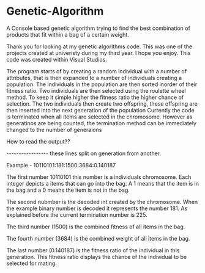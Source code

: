 # Genetic-Algorithm
A Console based genetic algorithm trying to find the best combination of products that fit within a bag of a certain weight. 

Thank you for looking at my genetic algorithms code. This was one of the projects created at univeristy during my third year. I hope you enjoy.
This code was created within Visual Studios.


The program starts of by creating a random individual with a number of attributes, that is then expanded to a number of individuals creating a population. 
The individuals in the population are then sorted inorder of their fitness ratio. 
Two individuals are then selected using the roulette wheel method. To keep it simple higher the fitness ratio the higher chance of selection.
The two individuals then create two offspring, these offspring are then inserted into the next generation of the population
Currently the code is terminated when all items are selected in the chromosome. 
However as generatinos are being counted, the termination method can be immediately changed to the number of generaions


How to read the output??

----------------- these lines split on generation from another.

Example - 
10110101:181:1500:3684:0.140187

The first number 10110101 this number is a individuals chromosome. Each integer depicts a items that can go into the bag. A 1 means that the item is in the bag and a 0 means the item is not in the bag. 

The second nubmber is the decoded int created by the chromosome. When the example binary number is decoded it represents the number 181. As explained before the current termination number is 225.

The third number (1500) is the combined fitness of all items in the bag. 

The fourth number (3684) is the combined weight of all items in the bag.

The last number (0.140187) is the fitness ratio of the individual in this generation. This fitness ratio displays the chance of the individual to be selected for mating. 

